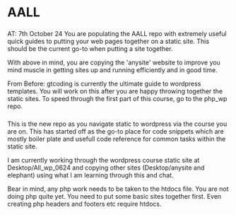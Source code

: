 # AALL

###
AT: 7th October 24
You are populating the AALL repo with extremely useful quick guides to putting your web pages together on a static site. This should be the current go-to when putting a site together. 

With above in mind, you are copying the 'anysite' website to improve you mind muscle in getting sites up and running efficiently and in good time. 

From Before:
gtcoding is currently the ultimate guide to wordpress templates. You will work on this after you are happy throwing together the static sites.
To speed through the first part of this course, go to the php_wp repo.

###
This is the new repo as you navigate static to wordpress via the course you are on.
This has started off as the go-to place for code snippets which are mostly boiler plate and usefull code reference for common tasks within the static site.

I am currently working through the wordpress course static site at Desktop/All_wp_0624 and copying other sites (Desktop/anysite and elephant) using what I am learning through this and chat.

Bear in mind, any php work needs to be taken to the htdocs file. You are not doing php quite yet. You need to put some basic sites together first. Even creating php headers and footers etc require htdocs. 


